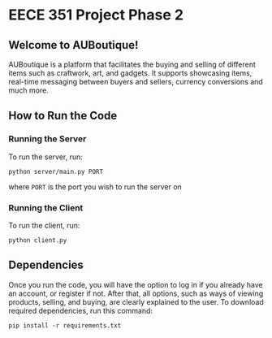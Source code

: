 

# EECE 351 Project Phase 2

## Welcome to AUBoutique!

AUBoutique is a platform that facilitates the buying and selling of different items such as craftwork, art, and gadgets. It supports showcasing items, real-time messaging between buyers and sellers, currency conversions and much more.
	
## How to Run the Code

### Running the Server
To run the server, run:
		
	python server/main.py PORT
where `PORT` is the port you wish to run the server on
		
### Running the Client
To run the client, run:
		
	python client.py
		
## Dependencies

Once you run the code, you will have the option to log in if you already have an account, or register if not. After that, all options, such as ways of viewing products, selling, and buying, are clearly explained to the user. To download required dependencies, run this command:

	pip install -r requirements.txt